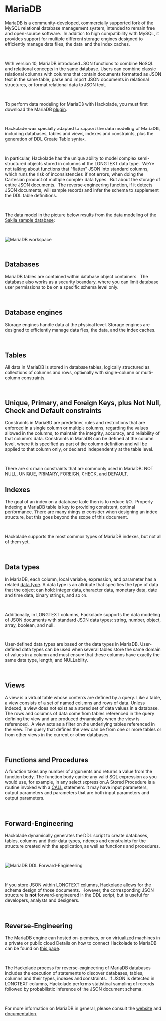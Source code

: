 # MariaDB

MariaDB is a community-developed, commercially supported fork of the MySQL relational database management system, intended to remain free and open-source software.&nbsp; In addition to high compatibility with MySQL, it provides support for multiple different storage engines designed to efficiently manage data files, the data, and the index caches.

&nbsp;

With version 10, MariaDB introduced JSON functions to combine NoSQL and relational concepts in the same database. Users can combine classic relational columns with columns that contain documents formatted as JSON text in the same table, parse and import JSON documents in relational structures, or format relational data to JSON text.

&nbsp;

To perform data modeling for MariaDB with Hackolade, you must first download the MariaDB [plugin](<https://hackolade.com/help/DownloadadditionalDBtargetplugin.html> "target=\"\_blank\"").  

&nbsp;

Hackolade was specially adapted to support the data modeling of MariaDB, including databases, tables and views, indexes and constraints, plus the generation of DDL Create Table syntax.&nbsp;

&nbsp;

In particular, Hackolade has the unique ability to model complex semi-structured objects stored in columns of the LONGTEXT data type.&nbsp; We're not talking about functions that "flatten" JSON into standard columns, which runs the risk of inconsistencies, if not errors, when doing the Cartesian product of multiple complex data types.&nbsp; But about the storage of entire JSON documents.&nbsp; The reverse-engineering function, if it detects JSON documents, will sample records and infer the schema to supplement the DDL table definitions. &nbsp;

&nbsp;

The data model in the picture below results from the data modeling of the [Sakila sample database](<https://github.com/kousen/sakila/blob/master/sakila-schema.sql> "target=\"\_blank\""):

&nbsp;

![MariaDB workspace](<lib/MariaDB%20workspace.png>)

&nbsp;

## Databases

MariaDB tables are contained within database object containers.&nbsp; The database also works as a security boundary, where you can limit database user permissions to be on a specific schema level only. &nbsp;

&nbsp;

## Database engines

Storage engines handle data at the physical level. Storage engines are designed to efficiently manage data files, the data, and the index caches.

&nbsp;

## Tables

All data in MariaDB is stored in database tables, logically structured as collections of columns and rows, optionally with single-column or multi-column constraints. &nbsp;

&nbsp;

## Unique, Primary, and Foreign Keys, plus Not Null, Check and Default constraints

Constraints in MariaBD are predefined rules and restrictions that are enforced in a single column or multiple columns, regarding the values allowed in the columns, to maintain the integrity, accuracy, and reliability of that column’s data. Constraints in MariaDB can be defined at the column level, where it is specified as part of the column definition and will be applied to that column only, or declared independently at the table level. 

&nbsp;

There are six main constraints that are commonly used in MariaDB: NOT NULL, UNIQUE, PRIMARY, FOREIGN, CHECK, and DEFAULT. &nbsp;

## Indexes

The goal of an index on a database table then is to reduce I/O.&nbsp; Properly indexing a MariaDB table is key to providing consistent, optimal performance. There are many things to consider when designing an index structure, but this goes beyond the scope of this document. &nbsp;

&nbsp;

Hackolade supports the most common types of MariaDB indexes, but not all of them yet. &nbsp;

&nbsp;

## Data types

In MariaDB, each column, local variable, expression, and parameter has a related [data type](<https://mariadb.com/kb/en/data-types/> "target=\"\_blank\""). A data type is an attribute that specifies the type of data that the object can hold: integer data, character data, monetary data, date and time data, binary strings, and so on.

&nbsp;

Additionally, in LONGTEXT columns, Hackolade supports the data modeling of JSON documents with standard JSON data types: string, number, object, array, boolean, and null.

&nbsp;

User-defined data types are based on the data types in MariaDB. User-defined data types can be used when several tables store the same domain of values in a column and must ensure that these columns have exactly the same data type, length, and NULLability.

&nbsp;

## Views

A view is a virtual table whose contents are defined by a query. Like a table, a view consists of a set of named columns and rows of data. Unless indexed, a view does not exist as a stored set of data values in a database. The rows and columns of data come from tables referenced in the query defining the view and are produced dynamically when the view is referenced.&nbsp; A view acts as a filter on the underlying tables referenced in the view. The query that defines the view can be from one or more tables or from other views in the current or other databases.

&nbsp;

## Functions and Procedures

A function takes any number of arguments and returns a value from the function body. The function body can be any valid SQL expression as you would use, for example, in any select expression.A Stored Procedure is a routine invoked with a [CALL](<https://mariadb.com/kb/en/call/> "target=\"\_blank\"") statement. It may have input parameters, output parameters and parameters that are both input parameters and output parameters.

&nbsp;

## Forward-Engineering

Hackolade dynamically generates the DDL script to create databases, tables, columns and their data types, indexes and constraints for the structure created with the application, as well as functions and procedures.

&nbsp;

![MariaDB DDL Forward-Engineering](<lib/MariaDB%20DDL%20Forward-Engineering.png>)

&nbsp;

If you store JSON within LONGTEXT columns, Hackolade allows for the schema design of those documents.&nbsp; However, the corresponding JSON structure is **not** forward-engineered in the DDL script, but is useful for developers, analysts and designers.

&nbsp;

## Reverse-Engineering

The MariaDB engine can hosted on-premises, or on virtualized machines in a private or public cloud Details on how to connect Hackolade to MariaDB can be found on [this page](<ConnecttoaMariaDBinstance.md>).

&nbsp;

The Hackolade process for reverse-engineering of MariaDB databases includes the execution of statements to discover databases, tables, columns and their types, indexes and constraints.&nbsp; If JSON is detected in LONGTEXT columns, Hackolade performs statistical sampling of records followed by probabilistic inference of the JSON document schema.

&nbsp;

For more information on MariaDB in general, please consult the [website](<https://mariadb.org/> "target=\"\_blank\"") and [documentation](<https://mariadb.org/documentation/> "target=\"\_blank\""). &nbsp;

